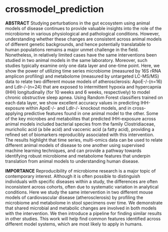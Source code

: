 # crossmodel_prediction

**ABSTRACT**
Studying perturbations in the gut ecosystem using animal models of disease continues to provide valuable insights into the role of the microbiome in various physiological and pathological conditions. However, understanding whether these changes are consistent across animal models of different genetic backgrounds, and hence potentially translatable to human populations remains a major unmet challenge in the field. Nonetheless, in relatively limited cases have the same interventions been studied in two animal models in the same laboratory. Moreover, such studies typically examine only one data layer and one-time point. Here, we show the power of utilizing time series microbiome (measured by 16S rRNA amplicon profiling) and metabolome (measured by untargeted LC-MS/MS) data to relate two different mouse models of atherosclerosis: ApoE-/-(n=16) and Ldlr-/-(n=24) that are exposed to intermittent hypoxia and hypercapnia (IHH) longitudinally (for 10 weeks and 6 weeks, respectively) to model chronic obstructive sleep apnea. Using Random Forest classifiers trained on each data layer, we show excellent accuracy values in predicting IHH-exposure within ApoE-/- and Ldlr-/- knockout models, and in cross-applying predictive features found in one animal model to the other.  Some of the key microbes and metabolites that predicted IHH-exposure across animal models included bacterial species from the family Clostridiaceae, muricholic acid (a bile acid) and vaccenic acid (a fatty acid), providing a refined set of biomarkers reproducibly associated with this intervention. The results highlight that time series, multi-omics data can be used to relate different animal models of disease to one another using supervised machine learning techniques, and can provide a pathway towards identifying robust microbiome and metabolome features that underpin translation from animal models to understanding human disease.

**IMPORTANCE** Reproducibility of microbiome research is a major topic of contemporary interest. Although it is often possible to distinguish individuals with specific diseases within a study, the differences are often inconsistent across cohorts, often due to systematic variation in analytical conditions. Here we study the same intervention in two different mouse models of cardiovascular disease (atherosclerosis) by profiling the microbiome and metabolome in stool specimens over time. We demonstrate that shared microbial and metabolic changes are involved in both models with the intervention. We then introduce a pipeline for finding similar results in other studies. This work will help find common features identified across different model systems, which are most likely to apply in humans.
